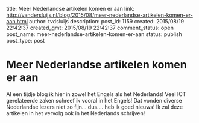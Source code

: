 title: Meer Nederlandse artikelen komen er aan
link: http://vandersluijs.nl/blog/2015/08/meer-nederlandse-artikelen-komen-er-aan.html
author: tvdsluijs
description: 
post_id: 1159
created: 2015/08/19 22:42:37
created_gmt: 2015/08/19 22:42:37
comment_status: open
post_name: meer-nederlandse-artikelen-komen-er-aan
status: publish
post_type: post

# Meer Nederlandse artikelen komen er aan

Al een tijdje blog ik hier in zowel het Engels als het Nederlands! Veel ICT gerelateerde zaken schreef ik vooral in het Engels! Dat vonden diverse Nederlandse lezers niet zo fijn... dus.... heb ik goed nieuws! Ik zal deze artikelen in het vervolg ook in het Nederlands schrijven!